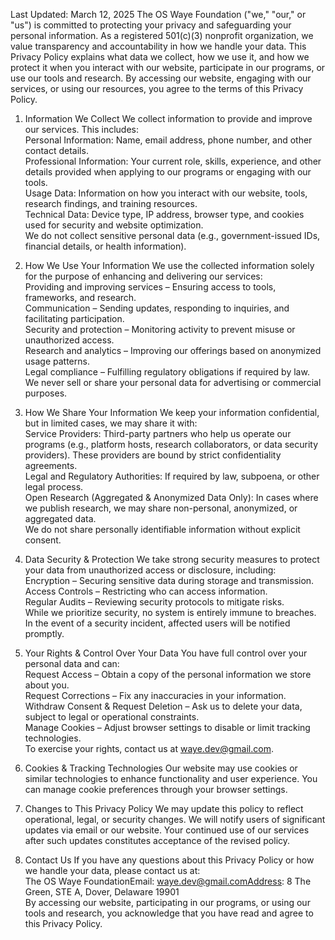 Last Updated: March 12, 2025
The OS Waye Foundation ("we," "our," or "us") is committed to protecting your privacy and safeguarding your personal information. As a registered 501(c)(3) nonprofit organization, we value transparency and accountability in how we handle your data. This Privacy Policy explains what data we collect, how we use it, and how we protect it when you interact with our website, participate in our programs, or use our tools and research. By accessing our website, engaging with our services, or using our resources, you agree to the terms of this Privacy Policy.

1. Information We Collect
We collect information to provide and improve our services. This includes:  
Personal Information: Name, email address, phone number, and other contact details.  
Professional Information: Your current role, skills, experience, and other details provided when applying to our programs or engaging with our tools.  
Usage Data: Information on how you interact with our website, tools, research findings, and training resources.  
Technical Data: Device type, IP address, browser type, and cookies used for security and website optimization.  
We do not collect sensitive personal data (e.g., government-issued IDs, financial details, or health information).  

2. How We Use Your Information
We use the collected information solely for the purpose of enhancing and delivering our services:  
Providing and improving services – Ensuring access to tools, frameworks, and research.  
Communication – Sending updates, responding to inquiries, and facilitating participation.  
Security and protection – Monitoring activity to prevent misuse or unauthorized access.  
Research and analytics – Improving our offerings based on anonymized usage patterns.  
Legal compliance – Fulfilling regulatory obligations if required by law.  
We never sell or share your personal data for advertising or commercial purposes.  

3. How We Share Your Information
We keep your information confidential, but in limited cases, we may share it with:  
Service Providers: Third-party partners who help us operate our programs (e.g., platform hosts, research collaborators, or data security providers). These providers are bound by strict confidentiality agreements.  
Legal and Regulatory Authorities: If required by law, subpoena, or other legal process.  
Open Research (Aggregated & Anonymized Data Only): In cases where we publish research, we may share non-personal, anonymized, or aggregated data.  
We do not share personally identifiable information without explicit consent.  

4. Data Security & Protection
We take strong security measures to protect your data from unauthorized access or disclosure, including:  
Encryption – Securing sensitive data during storage and transmission.  
Access Controls – Restricting who can access information.  
Regular Audits – Reviewing security protocols to mitigate risks.  
While we prioritize security, no system is entirely immune to breaches. In the event of a security incident, affected users will be notified promptly.  

5. Your Rights & Control Over Your Data
You have full control over your personal data and can:  
Request Access – Obtain a copy of the personal information we store about you.  
Request Corrections – Fix any inaccuracies in your information.  
Withdraw Consent & Request Deletion – Ask us to delete your data, subject to legal or operational constraints.  
Manage Cookies – Adjust browser settings to disable or limit tracking technologies.  
To exercise your rights, contact us at waye.dev@gmail.com.  

6. Cookies & Tracking Technologies
Our website may use cookies or similar technologies to enhance functionality and user experience. You can manage cookie preferences through your browser settings.  

7. Changes to This Privacy Policy
We may update this policy to reflect operational, legal, or security changes. We will notify users of significant updates via email or our website. Your continued use of our services after such updates constitutes acceptance of the revised policy.  

8. Contact Us
If you have any questions about this Privacy Policy or how we handle your data, please contact us at:  
The OS Waye FoundationEmail: waye.dev@gmail.comAddress: 8 The Green, STE A, Dover, Delaware 19901  
By accessing our website, participating in our programs, or using our tools and research, you acknowledge that you have read and agree to this Privacy Policy.  